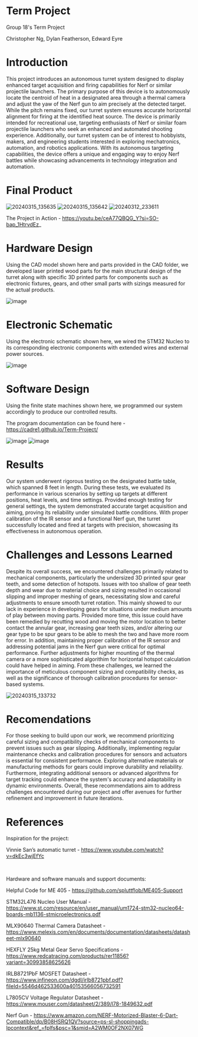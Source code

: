 # Term Project
 Group 18's Term Project
 
 Christopher Ng, Dylan Featherson, Edward Eyre


# Introduction
This project introduces an autonomous turret system designed to display enhanced target acquisition and firing capabilities for Nerf or similar projectile launchers. The primary purpose of this device is to autonomously locate the centroid of heat in a designated area through a thermal camera and adjust the yaw of the Nerf gun to aim precisely at the detected target. While the pitch remains fixed, our turret system ensures accurate horizontal alignment for firing at the identified heat source. The device is primarily intended for recreational use, targeting enthusiasts of Nerf or similar foam projectile launchers who seek an enhanced and automated shooting experience. Additionally, our turret system can be of interest to hobbyists, makers, and engineering students interested in exploring mechatronics, automation, and robotics applications. With its autonomous targeting capabilities, the device offers a unique and engaging way to enjoy Nerf battles while showcasing advancements in technology integration and automation.

# Final Product
![20240315_135635](https://github.com/Cadre1/Term-Project/assets/55156855/13e64ac5-0520-4c69-b7a5-7084ba4032b9)
![20240315_135642](https://github.com/Cadre1/Term-Project/assets/55156855/f875bbc5-17c6-4bc6-b902-88512c888c7d)
![20240312_233611](https://github.com/Cadre1/Term-Project/assets/55156855/3b1dd39f-36ef-4f7a-80c1-1240762ae399)


The Project in Action - https://youtu.be/ceA77QBQG_Y?si=SO-bap_1HtrvdEz_

# Hardware Design
Using the CAD model shown here and parts provided in the CAD folder, we developed laser printed wood parts for the main structural design of the turret along with specific 3D printed parts for components such as electronic fixtures, gears, and other small parts with sizings measured for the actual products. 

![image](https://github.com/Cadre1/Term-Project/assets/156386309/14a63418-f225-4f98-84ee-75bd75f43966)


# Electronic Schematic
Using the electronic schematic shown here, we wired the STM32 Nucleo to its corresponding electronic components with extended wires and external power sources.

![image](https://github.com/Cadre1/Term-Project/assets/156386309/85fd8def-7f5e-48b9-8cd7-d34d9cd2ef06)

# Software Design
Using the finite state machines shown here, we programmed our system accordingly to produce our controlled results. 

The program documentation can be found here - https://cadre1.github.io/Term-Project/

![image](https://github.com/Cadre1/Term-Project/assets/55156855/35797bbd-3ab6-4ab8-95d5-6899b830bee7)
![image](https://github.com/Cadre1/Term-Project/assets/55156855/cc1501a2-59ac-47d4-a599-750216bdc687)

# Results
Our system underwent rigorous testing on the designated battle table, which spanned 8 feet in length. During these tests, we evaluated its performance in various scenarios by setting up targets at different positions, heat levels, and time settings. Provided enough testing for general settings, the system demonstrated accurate target acquisition and aiming, proving its reliability under simulated battle conditions. With proper calibration of the IR sensor and a functional Nerf gun, the turret successfully located and fired at targets with precision, showcasing its effectiveness in autonomous operation.

# Challenges and Lessons Learned
Despite its overall success, we encountered challenges primarily related to mechanical components, particularly the undersized 3D printed spur gear teeth, and some detection of hotspots. Issues with too shallow of gear teeth depth and wear due to material choice and sizing resulted in occasional slipping and improper meshing of gears, necessitating slow and careful adjustments to ensure smooth turret rotation. This mainly showed to our lack in experience in developing gears for situations under medium amounts of play between moving parts. Provided more time, this issue could have been remedied by recutting wood and moving the motor location to better contact the annular gear, increasing gear teeth sizes, and/or altering our gear type to be spur gears to be able to mesh the two and have more room for error. In addition, maintaining proper calibration of the IR sensor and addressing potential jams in the Nerf gun were critical for optimal performance. Further adjustments for higher mounting of the thermal camera or a more sophisticated algorithim for horizontal hotspot calculation could have helped in aiming. From these challenges, we learned the importance of meticulous component sizing and compatibility checks, as well as the significance of thorough calibration procedures for sensor-based systems.

![20240315_133732](https://github.com/Cadre1/Term-Project/assets/55156855/f9f6561b-2345-45d2-a90d-2498befd2129)

# Recomendations
For those seeking to build upon our work, we recommend prioritizing careful sizing and compatibility checks of mechanical components to prevent issues such as gear slipping. Additionally, implementing regular maintenance checks and calibration procedures for sensors and actuators is essential for consistent performance. Exploring alternative materials or manufacturing methods for gears could improve durability and reliability. Furthermore, integrating additional sensors or advanced algorithms for target tracking could enhance the system's accuracy and adaptability in dynamic environments. Overall, these recommendations aim to address challenges encountered during our project and offer avenues for further refinement and improvement in future iterations.

# References
Inspiration for the project: 

Vinnie San’s automatic turret - https://www.youtube.com/watch?v=dkEc3wjEfYc

<br>

Hardware and software manuals and support documents:

Helpful Code for ME 405 - https://github.com/spluttflob/ME405-Support

STM32L476 Nucleo User Manual - https://www.st.com/resource/en/user_manual/um1724-stm32-nucleo64-boards-mb1136-stmicroelectronics.pdf

MLX90640 Thermal Camera Datasheet - https://www.melexis.com/en/documents/documentation/datasheets/datasheet-mlx90640

HEXFLY 25kg Metal Gear Servo Specifications - https://www.redcatracing.com/products/rer11856?variant=30993858625626

IRLB8721PbF MOSFET Datasheet - https://www.infineon.com/dgdl/irlb8721pbf.pdf?fileId=5546d462533600a40153566056732591

L7805CV Voltage Regulator Datasheet - https://www.mouser.com/datasheet/2/389/l78-1849632.pdf

Nerf Gun - https://www.amazon.com/NERF-Motorized-Blaster-6-Dart-Compatible/dp/B08HSRQ1QV?source=ps-sl-shoppingads-lpcontext&ref_=fplfs&psc=1&smid=A2WM0OF2NX07WG
